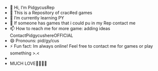 - 👋 Hi, I’m PidgycusRep
- 👀 This is a Repository of crac#ed games
- 🌱 I’m currently learning PY
- 💞️ If someone has games that i could pu in my Rep contact me 
- 📫 How to reach me for more game: adding ideas ContactPidgycushereOFFICIAL
- 😄 Pronouns: pid/gy/cus
- ⚡ Fun fact: Im always online! Feel free to contact me for games or play something >.<
- 
- MUCH LOVE💞️💞️💞️💞️
